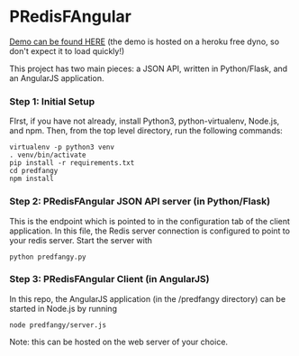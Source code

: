 # PRedisFAngular

[Demo can be found HERE](http://predfang.herokuapp.com/)
(the demo is hosted on a heroku free dyno, so don't expect it to load quickly!)

This project has two main pieces:  a JSON API, written in Python/Flask, and an AngularJS application.  


### Step 1: Initial Setup
FIrst, if you have not already, install Python3, python-virtualenv, Node.js, and npm.  Then, from the top level directory, run the following commands:

```
virtualenv -p python3 venv
. venv/bin/activate
pip install -r requirements.txt
cd predfangy
npm install
```

### Step 2: PRedisFAngular JSON API server (in Python/Flask)
This is the endpoint which is pointed to in the configuration tab of the client application.  In this file, the Redis server connection is configured to point to your redis server.
Start the server with 

```python predfangy.py```


### Step 3: PRedisFAngular Client (in AngularJS)
In this repo, the AngularJS application (in the /predfangy directory) can be started in Node.js by running 

```node predfangy/server.js```

Note: this can be hosted on the web server of your choice.

